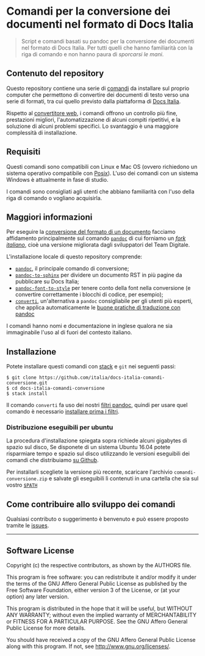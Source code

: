 
# Comandi per la conversione dei documenti nel formato di Docs Italia

> Script e comandi basati su pandoc per la conversione dei documenti
> nel formato di Docs Italia.
> Per tutti quelli che hanno familiarità con la riga di comando e non
> hanno paura di _sporcarsi le mani_. 

## Contenuto del repository

Questo repository contiene una serie di
[comandi](https://it.wikipedia.org/wiki/Shell_(informatica)#Shell_testuali)
da installare sul proprio computer che permettono di convertire dei
documenti di testo verso una serie di formati, tra cui quello previsto
dalla piattaforma di [Docs Italia](https://docs.italia.it).

Rispetto al [convertitore
web](https://github.com/italia/docs-italia-convertitore-web), i
comandi offrono un controllo più fine, prestazioni migliori,
l'automatizzazione di alcuni compiti ripetitivi, e la soluzione di
alcuni problemi specifici. Lo svantaggio è una maggiore complessità di
installazione.

## Requisiti

Questi comandi sono compatibili con Linux e Mac OS (ovvero richiedono
un sistema operativo compatibile con
[Posix](https://it.wikipedia.org/wiki/POSIX)). L'uso dei comandi con
un sistema Windows è attualmente in fase di studio.

I comandi sono consigliati agli utenti che abbiano familiarità con
l'uso della riga di comando o vogliano acquisirla.

## Maggiori informazioni

Per eseguire la [conversione del formato di un
documento](http://guida-docs-italia.readthedocs.io/it/latest/index/scrivere-un-documento.html#migrazione-su-docs-italia-di-documentazione-esistente)
facciamo affidamento principalmente sul comando
[`pandoc`](https://pandoc.org) di cui forniamo un [_fork
italiano_](doc/fork-italiano.md), cioè una versione migliorata dagli
sviluppatori del Team Digitale.

L'installazione locale di questo repository comprende:

- [`pandoc`](https://pandoc.org), il principale comando di conversione;
- [`pandoc-to-sphinx`](doc/comandi/pandoc-to-sphinx.md) per
  dividere un documento RST in più pagine da pubblicare su Docs Italia;
- [`pandoc-font-to-style`](doc/comandi/pandoc-font-to-style.md) per
  tenere conto della font nella conversione (e convertire
  correttamente i blocchi di codice, per esempio);
- [`converti`](doc/comandi/converti.md), un'alternativa a `pandoc`
  consigliabile per gli utenti più esperti, che applica automaticamente le
  [buone pratiche di traduzione con pandoc](doc/buone-pratiche.md)

I comandi hanno nomi e documentazione in inglese qualora ne sia
immaginabile l'uso al di fuori del contesto italiano.

## Installazione

Potete installare questi comandi con
[stack](https://docs.haskellstack.org/en/stable/README/#how-to-install)
e `git` nei seguenti passi:

    $ git clone https://github.com/italia/docs-italia-comandi-conversione.git
    $ cd docs-italia-comandi-conversione
    $ stack install

Il comando `converti` fa uso dei nostri [filtri
pandoc](https://github.com/italia/docs-italia-pandoc-filters), quindi
per usare quel comando è necessario [installare prima i
filtri](https://github.com/italia/docs-italia-pandoc-filters#installazione).

### Distribuzione eseguibili per ubuntu

La procedura d'installazione spiegata sopra richiede alcuni gigabytes di spazio sul disco,  Se disponete di un sistema Ubuntu 16.04 potete risparmiare tempo e
spazio sul disco utilizzando le versioni eseguibili dei comandi che
distribuiamo [su
Github](https://github.com/italia/docs-italia-comandi-conversione/releases).

Per installarli scegliete la versione più recente, scaricare
l'archivio `comandi-conversione.zip` e salvate gli eseguibili lì
contenuti in una cartella che sia sul vostro
[`$PATH`](doc/aggiornamento-path.md#cos%C3%A8-il-path)

## Come contribuire allo sviluppo dei comandi

Qualsiasi contributo o suggerimento è benvenuto e può essere proposto
tramite le [issues](https://github.com/italia/pandoc-docs2rst/issues).

---

## Software License

Copyright (c) the respective contributors, as shown by the AUTHORS file.

This program is free software: you can redistribute it and/or modify
it under the terms of the GNU Affero General Public License as published
by the Free Software Foundation, either version 3 of the License, or
(at your option) any later version.

This program is distributed in the hope that it will be useful,
but WITHOUT ANY WARRANTY; without even the implied warranty of
MERCHANTABILITY or FITNESS FOR A PARTICULAR PURPOSE.  See the
GNU Affero General Public License for more details.

You should have received a copy of the GNU Affero General Public License
along with this program.  If not, see <http://www.gnu.org/licenses/>.
